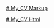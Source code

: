 [# My_CV Markup](https://asyalapa.github.io/rsschool-cv/cv)

[# My_CV Html](https://asyalapa.github.io/rsschool-cv/)